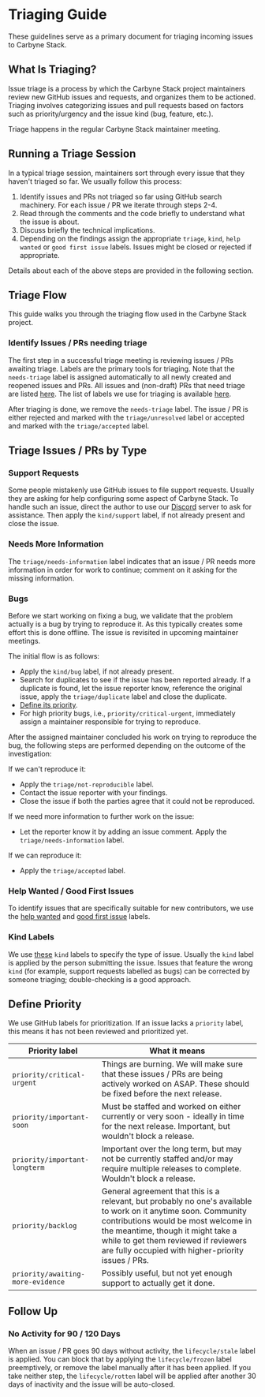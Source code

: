 # Triaging Guide

These guidelines serve as a primary document for triaging incoming issues to
Carbyne Stack.

## What Is Triaging?

Issue triage is a process by which the Carbyne Stack project maintainers review
new GitHub issues and requests, and organizes them to be actioned. Triaging
involves categorizing issues and pull requests based on factors such as
priority/urgency and the issue kind (bug, feature, etc.).

Triage happens in the regular Carbyne Stack maintainer meeting.

## Running a Triage Session

In a typical triage session, maintainers sort through every issue that they
haven't triaged so far. We usually follow this process:

1. Identify issues and PRs not triaged so far using GitHub search machinery. For
   each issue / PR we iterate through steps 2-4.
1. Read through the comments and the code briefly to understand what the issue
   is about.
1. Discuss briefly the technical implications.
1. Depending on the findings assign the appropriate `triage`, `kind`,
   `help wanted` or `good first issue` labels. Issues might be closed or
   rejected if appropriate.

Details about each of the above steps are provided in the following section.

## Triage Flow

This guide walks you through the triaging flow used in the Carbyne Stack
project.

### Identify Issues / PRs needing triage

The first step in a successful triage meeting is reviewing issues / PRs awaiting
triage. Labels are the primary tools for triaging. Note that the `needs-triage`
label is assigned automatically to all newly created and reopened issues and
PRs. All issues and (non-draft) PRs that need triage are listed
[here][needs-triage-url]. The list of labels we use for triaging is available
[here][triage-relevant-labels].

After triaging is done, we remove the `needs-triage` label. The issue / PR is
either rejected and marked with the `triage/unresolved` label or accepted and
marked with the `triage/accepted` label.

## Triage Issues / PRs by Type

### Support Requests

Some people mistakenly use GitHub issues to file support requests. Usually they
are asking for help configuring some aspect of Carbyne Stack. To handle such an
issue, direct the author to use our [Discord][discord-server] server to ask for
assistance. Then apply the `kind/support` label, if not already present and
close the issue.

### Needs More Information

The `triage/needs-information` label indicates that an issue / PR needs more
information in order for work to continue; comment on it asking for the missing
information.

### Bugs

Before we start working on fixing a bug, we validate that the problem actually
is a bug by trying to reproduce it. As this typically creates some effort this
is done offline. The issue is revisited in upcoming maintainer meetings.

The initial flow is as follows:

- Apply the `kind/bug` label, if not already present.
- Search for duplicates to see if the issue has been reported already. If a
  duplicate is found, let the issue reporter know, reference the original issue,
  apply the `triage/duplicate` label and close the duplicate.
- [Define its priority](#define-priority).
- For high priority bugs, i.e., `priority/critical-urgent`, immediately assign a
  maintainer responsible for trying to reproduce.

After the assigned maintainer concluded his work on trying to reproduce the bug,
the following steps are performed depending on the outcome of the investigation:

If we can't reproduce it:

- Apply the `triage/not-reproducible` label.
- Contact the issue reporter with your findings.
- Close the issue if both the parties agree that it could not be reproduced.

If we need more information to further work on the issue:

- Let the reporter know it by adding an issue comment. Apply the
  `triage/needs-information` label.

If we can reproduce it:

- Apply the `triage/accepted` label.

### Help Wanted / Good First Issues

To identify issues that are specifically suitable for new contributors, we use
the [help wanted][help-wanted-issues] and [good first issue][good-first-issues]
labels.

### Kind Labels

We use [these][kind-labels] `kind` labels to specify the type of issue. Usually
the `kind` label is applied by the person submitting the issue. Issues that
feature the wrong `kind` (for example, support requests labelled as bugs) can be
corrected by someone triaging; double-checking is a good approach.

## Define Priority

We use GitHub labels for prioritization. If an issue lacks a `priority` label,
this means it has not been reviewed and prioritized yet.

| Priority label                    | What it means                                                                                                                                                                                                                                                                              |
| --------------------------------- | ------------------------------------------------------------------------------------------------------------------------------------------------------------------------------------------------------------------------------------------------------------------------------------------ |
| `priority/critical-urgent`        | Things are burning. We will make sure that these issues / PRs are being actively worked on ASAP. These should be fixed before the next release.                                                                                                                                            |
| `priority/important-soon`         | Must be staffed and worked on either currently or very soon - ideally in time for the next release. Important, but wouldn't block a release.                                                                                                                                               |
| `priority/important-longterm`     | Important over the long term, but may not be currently staffed and/or may require multiple releases to complete. Wouldn't block a release.                                                                                                                                                 |
| `priority/backlog`                | General agreement that this is a relevant, but probably no one's available to work on it anytime soon. Community contributions would be most welcome in the meantime, though it might take a while to get them reviewed if reviewers are fully occupied with higher-priority issues / PRs. |
| `priority/awaiting-more-evidence` | Possibly useful, but not yet enough support to actually get it done.                                                                                                                                                                                                                       |

## Follow Up

### No Activity for 90 / 120 Days

When an issue / PR goes 90 days without activity, the `lifecycle/stale` label is
applied. You can block that by applying the `lifecycle/frozen` label
preemptively, or remove the label manually after it has been applied. If you
take neither step, the `lifecycle/rotten` label will be applied after another 30
days of inactivity and the issue will be auto-closed.

[discord-server]: https://discord.gg/fNsWRuJrgX
[good-first-issues]: https://github.com/carbynestack/carbynestack/issues?q=is%3Aopen+is%3Aissue+label%3A%22good+first+issue%22
[help-wanted-issues]: https://github.com/carbynestack/carbynestack/issues?q=is%3Aopen+is%3Aissue+label%3A%22help+wanted%22
[kind-labels]: https://github.com/carbynestack/carbynestack/labels?q=kind%2F
[needs-triage-url]: https://github.com/search?q=user%3Acarbynestack+is%3Aissue+is%3Apr+draft%3Afalse+label%3Aneeds-triage
[triage-relevant-labels]: https://github.com/carbynestack/carbynestack/labels?q=lifecycle%2F+triage%2F+kind%2F+priority%2F+needs-triage
